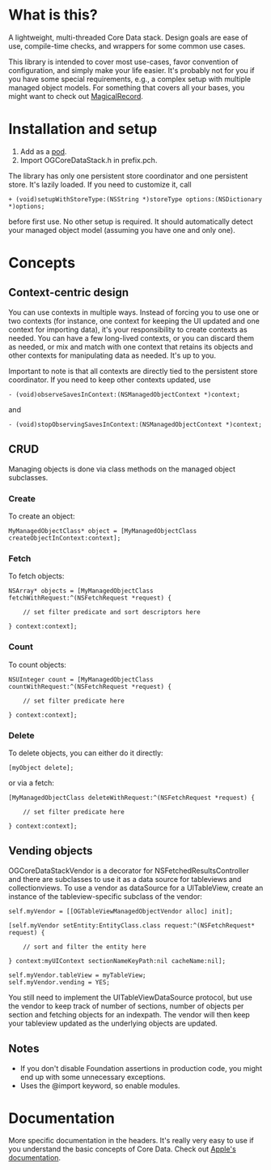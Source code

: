 # What is this?

A lightweight, multi-threaded Core Data stack. Design goals are ease of use, compile-time checks, and wrappers for some common use cases.

This library is intended to cover most use-cases, favor convention of configuration, and simply make your life easier. It's probably not for you if you have some special requirements, e.g., a complex setup with multiple managed object models. For something that covers all your bases, you might want to check out [MagicalRecord](https://github.com/magicalpanda/MagicalRecord).

# Installation and setup

1. Add as a [pod](https://github.com/CocoaPods/CocoaPods).
2. Import OGCoreDataStack.h in prefix.pch.

The library has only one persistent store coordinator and one persistent store. It's lazily loaded. If you need to customize it, call

	+ (void)setupWithStoreType:(NSString *)storeType options:(NSDictionary *)options;

before first use. No other setup is required. It should automatically detect your managed object model (assuming you have one and only one).

# Concepts

## Context-centric design

You can use contexts in multiple ways. Instead of forcing you to use one or two contexts (for instance, one context for keeping the UI updated and one context for importing data), it's your responsibility to create contexts as needed. You can have a few long-lived contexts, or you can discard them as needed, or mix and match with one context that retains its objects and other contexts for manipulating data as needed. It's up to you.

Important to note is that all contexts are directly tied to the persistent store coordinator. If you need to keep other contexts updated, use

	- (void)observeSavesInContext:(NSManagedObjectContext *)context;

and

	- (void)stopObservingSavesInContext:(NSManagedObjectContext *)context;

## CRUD

Managing objects is done via class methods on the managed object subclasses.

### Create

To create an object:

	MyManagedObjectClass* object = [MyManagedObjectClass createObjectInContext:context];

### Fetch

To fetch objects:

	NSArray* objects = [MyManagedObjectClass fetchWithRequest:^(NSFetchRequest *request) {
	
		// set filter predicate and sort descriptors here
	
	} context:context];

### Count

To count objects:

	NSUInteger count = [MyManagedObjectClass countWithRequest:^(NSFetchRequest *request) {
	
		// set filter predicate here
	
	} context:context];

### Delete

To delete objects, you can either do it directly:

	[myObject delete];

or via a fetch:

	[MyManagedObjectClass deleteWithRequest:^(NSFetchRequest *request) {
	
		// set filter predicate here
	
	} context:context];

## Vending objects

OGCoreDataStackVendor is a decorator for NSFetchedResultsController and there are subclasses to use it as a data source for tableviews and collectionviews. To use a vendor as dataSource for a UITableView, create an instance of the tableview-specific subclass of the vendor:

	self.myVendor = [[OGTableViewManagedObjectVendor alloc] init];

	[self.myVendor setEntity:EntityClass.class request:^(NSFetchRequest* request) {
		
		// sort and filter the entity here

	} context:myUIContext sectionNameKeyPath:nil cacheName:nil];
	
	self.myVendor.tableView = myTableView;
	self.myVendor.vending = YES;

You still need to implement the UITableViewDataSource protocol, but use the vendor to keep track of number of sections, number of objects per section and fetching objects for an indexpath. The vendor will then keep your tableview updated as the underlying objects are updated.

## Notes

- If you don't disable Foundation assertions in production code, you might end up with some unnecessary exceptions.
- Uses the @import keyword, so enable modules.

# Documentation

More specific documentation in the headers. It's really very easy to use if you understand the basic concepts of Core Data. Check out [Apple's documentation](https://developer.apple.com/library/ios/documentation/cocoa/conceptual/coredata/cdProgrammingGuide.html).
